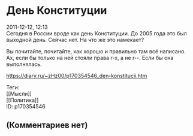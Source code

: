 День Конституции
================

  
2011-12-12, 12:13  
 Сегодня в России вроде как день Конституции. До 2005 года это был выходной день. Сейчас нет. На что же это намекает?   
   
 Вы почитайте, почитайте, как хорошо и правильно там всё написано. Ах, если бы только на ней стояли права r-x, а не r--. Если бы она выполнялась.   
  
<https://diary.ru/~zHz00/p170354546_den-konstitucii.htm>  
  
Теги:  
[[Мысли]]  
[[Политика]]  
ID: p170354546  


(Комментариев нет)
------------------